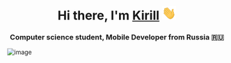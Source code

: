 <h1 align="center">Hi there, I'm <a href="https://www.linkedin.com/in/kingstertime" target="_blank">Kirill</a> 
<img src="https://raw.githubusercontent.com/kingstertime/kingstertime/main/Hi.gif" height="32" width="32"/></h1>
<h3 align="center">Computer science student, Mobile Developer from Russia 🇷🇺</h3>

![image](https://www.codewars.com/users/kingstertime/badges/small)
<!--
**kingstertime/kingstertime** is a ✨ _special_ ✨ repository because its `README.md` (this file) appears on your GitHub profile.

Here are some ideas to get you started:

- 🔭 I’m currently working on ...
- 🌱 I’m currently learning ...
- 👯 I’m looking to collaborate on ...
- 🤔 I’m looking for help with ...
- 💬 Ask me about ...
- 📫 How to reach me: ...
- 😄 Pronouns: ...
- ⚡ Fun fact: ...
-->
